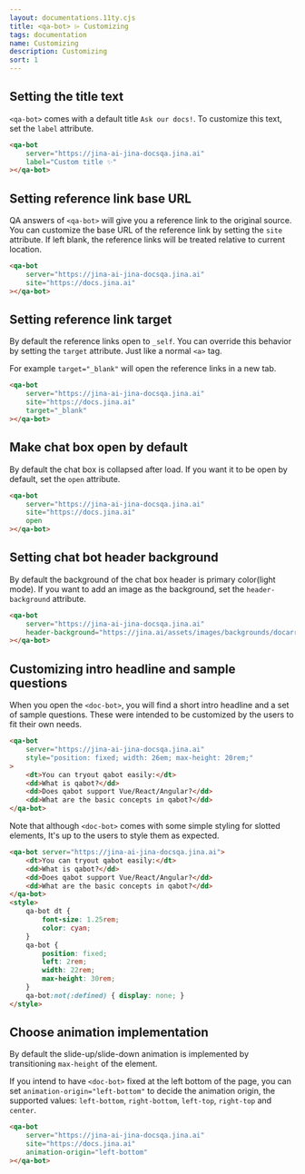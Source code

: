 ```yaml
---
layout: documentations.11ty.cjs
title: <qa-bot> ⌲ Customizing
tags: documentation
name: Customizing
description: Customizing
sort: 1
---
```

## Setting the title text
`<qa-bot>` comes with a default title `Ask our docs!`. To customize this text, set the `label` attribute.
```html
<qa-bot
    server="https://jina-ai-jina-docsqa.jina.ai"
    label="Custom title ✨"
></qa-bot>
```
## Setting reference link base URL
QA answers of `<qa-bot>` will give you a reference link to the original source.
You can customize the base URL of the reference link by setting the `site` attribute. 
If left blank, the reference links will be treated relative to current location. 
```html
<qa-bot
    server="https://jina-ai-jina-docsqa.jina.ai"
    site="https://docs.jina.ai"
></qa-bot>
```

## Setting reference link target
By default the reference links open to `_self`. You can override this behavior by setting the `target` attribute. Just like a normal `<a>` tag.

For example `target="_blank"` will open the reference links in a new tab.
```html
<qa-bot
    server="https://jina-ai-jina-docsqa.jina.ai"
    site="https://docs.jina.ai"
    target="_blank"
></qa-bot>
```

## Make chat box open by default
By default the chat box is collapsed after load. If you want it to be open by default, set the `open` attribute.

```html
<qa-bot
    server="https://jina-ai-jina-docsqa.jina.ai"
    site="https://docs.jina.ai"
    open
></qa-bot>
```

## Setting chat bot header background
By default the background of the chat box header is primary color(light mode). If you want to add an image as the background, set the `header-background` attribute.
```html
<qa-bot
    server="https://jina-ai-jina-docsqa.jina.ai"
    header-background="https://jina.ai/assets/images/backgrounds/docarray.png"
></qa-bot>
```

## Customizing intro headline and sample questions
When you open the `<doc-bot>`, you will find a short intro headline and a set of sample questions.
These were intended to be customized by the users to fit their own needs.
```html
<qa-bot
    server="https://jina-ai-jina-docsqa.jina.ai"    
    style="position: fixed; width: 26em; max-height: 20rem;"
>
    <dt>You can tryout qabot easily:</dt>
    <dd>What is qabot?</dd>
    <dd>Does qabot support Vue/React/Angular?</dd>
    <dd>What are the basic concepts in qabot?</dd>
</qa-bot>
```
Note that although `<doc-bot>` comes with some simple styling for slotted elements, It's up to the users to style them as expected.

```html
<qa-bot server="https://jina-ai-jina-docsqa.jina.ai">
    <dt>You can tryout qabot easily:</dt>
    <dd>What is qabot?</dd>
    <dd>Does qabot support Vue/React/Angular?</dd>
    <dd>What are the basic concepts in qabot?</dd>
</qa-bot>
<style>
    qa-bot dt {
        font-size: 1.25rem;
        color: cyan;
    }
    qa-bot {
        position: fixed; 
        left: 2rem; 
        width: 22rem; 
        max-height: 30rem;
    }
    qa-bot:not(:defined) { display: none; }
</style>
```
## Choose animation implementation
By default the slide-up/slide-down animation is implemented by transitioning `max-height` of the element.

If you intend to have `<doc-bot>` fixed at the left bottom of the page, you can set `animation-origin="left-bottom"` to decide the animation origin, the supported values: `left-bottom`, `right-bottom`, `left-top`, `right-top` and `center`.

```html
<qa-bot
    server="https://jina-ai-jina-docsqa.jina.ai"
    site="https://docs.jina.ai"
    animation-origin="left-bottom"
></qa-bot>
```

<qa-bot server="https://jina-ai-jina-docsqa.jina.ai" site="https://docs.jina.ai" open animation-origin="left-bottom">
    <dt>You can tryout qabot easily:</dt>
    <dd>What is qabot?</dd>
    <dd>Does qabot support Vue/React/Angular?</dd>
    <dd>What are the basic concepts in qabot?</dd>
</qa-bot>

<style>
    qa-bot dt {
        font-size: 1.25rem;
        color: cyan;
    }
    qa-bot {
        position: fixed; 
        left: 2rem; 
        width: 22rem; 
        max-height: 30rem;
    }
    qa-bot:not(:defined) { display: none; }
</style>

